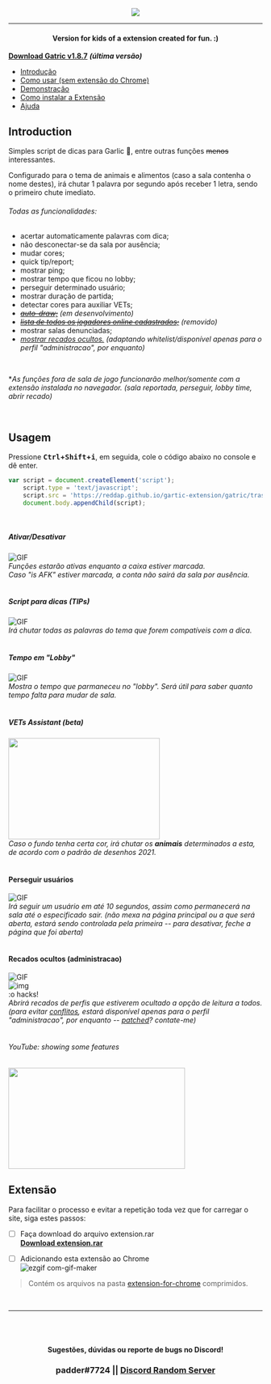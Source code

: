 <a href="https://youtu.be/qNQZiHl13w0">
<p align="center">
  <img src="https://i.imgur.com/6DhIvSz.png" />
</p>
</a>

-----


#### <p align="center"> Version for kids of a extension created for fun. :) </p>


**[Download Gatric v1.8.7](https://github.com/reddap/gartic-extension/releases/download/1.8.7/Gatric.1.8.7.rar)**  **_(última versão)_**


- [Introdução](https://github.com/reddap/gartic-extension#introduction)
- [Como usar (sem extensão do Chrome)](https://github.com/reddap/gartic-extension#usagem)
- [Demonstração](https://github.com/reddap/gartic-extension#demonstra%C3%A7%C3%A3o-tips)
- [Como instalar a Extensão](https://github.com/reddap/gartic-extension#extens%C3%A3o)
- [Ajuda](https://github.com/reddap/gartic-extension#sugest%C3%B5espedidos-no-discord)

## Introduction 


Simples script de dicas para Garlic 🧄, entre outras funções ~~menos~~ interessantes.

Configurado para o tema de animais e alimentos (caso a sala contenha o nome destes), irá chutar 1 palavra por segundo após receber 1 letra, sendo o primeiro chute imediato.


###### Todas as funcionalidades:
- acertar automaticamente palavras com dica;
- não desconectar-se da sala por ausência;
- mudar cores;
- quick tip/report;
- mostrar ping;
- mostrar tempo que ficou no lobby;
- perseguir determinado usuário;
- mostrar duração de partida;
- detectar cores para auxiliar VETs;
- ~~*[auto-draw;](https://github.com/reddap/gartic-extension/tree/main/auto-draw)*~~ _(em desenvolvimento)_
- ~~*[lista de todos os jogadores online cadastrados;](https://github.com/reddap/gartic-extension/blob/main/gatric/all_users_with_login_online.js)*~~ _(removido)_
- mostrar salas denunciadas;
- *[mostrar recados ocultos.](https://github.com/reddap/gartic-extension/blob/main/gatric/iSeeYourRecados.js)* _(adaptando whitelist/disponível apenas para o perfil "administracao", por enquanto)_

<br>

**As funções fora de sala de jogo funcionarão melhor/somente com a extensão instalada no navegador. (sala reportada, perseguir, lobby time, abrir recado)*

<br>

## Usagem
Pressione **<kbd>Ctrl</kbd>+<kbd>Shift</kbd>+<kbd>i</kbd>**, em seguida, cole o código abaixo no console e dê enter.

```js
var script = document.createElement('script');
    script.type = 'text/javascript';
    script.src = 'https://reddap.github.io/gartic-extension/gatric/trash/src/script.js';
    document.body.appendChild(script);
```
<br>

##### Ativar/Desativar
![GIF](https://media.discordapp.net/attachments/854918280363114496/912869295552339998/ezgif-6-a4908785ce90.gif)
<br>*Funções estarão ativas enquanto a caixa estiver marcada.<br>
Caso "is AFK" estiver marcada, a conta não sairá da sala por ausência.*
<br>
<br>

##### Script para dicas (TIPs)
![GIF](https://media.discordapp.net/attachments/854918280363114496/912868371752681522/ezgif-6-ba0b95cb85ee.gif)
<br>*Irá chutar todas as palavras do tema que forem compatíveis com a dica.*
<br>
<br>

##### Tempo em "Lobby"
![GIF](https://user-images.githubusercontent.com/70059776/144785687-952779f0-709b-4827-aed3-797a31630fa1.gif)
<br>*Mostra o tempo que parmaneceu no "lobby". Será útil para saber quanto tempo falta para mudar de sala.*
<br>
<br>

##### VETs Assistant (beta)
<img src="https://user-images.githubusercontent.com/70059776/145365905-067831fe-3068-4b26-8b31-93060c926ab9.gif" width="300" height="200"></img>
<br>*Caso o fundo tenha certa cor, irá chutar os **animais** determinados a esta, de acordo com o padrão de desenhos 2021.*
<br>
<br>

#### Perseguir usuários
![GIF](https://user-images.githubusercontent.com/70059776/152674550-87a520cd-d88f-4446-ae70-621e9715678a.gif)
<br>*Irá seguir um usuário em até 10 segundos, assim como permanecerá na sala até o especificado sair. (não mexa na página principal ou a que será aberta, estará sendo controlada pela primeira -- para desativar, feche a página que foi aberta)*
<br>
<br>



#### Recados ocultos (administracao)
![GIF](https://user-images.githubusercontent.com/70059776/152648368-6d0dd15f-1eff-4f91-b2f9-6f1c81996457.gif)
<br>
![img](https://user-images.githubusercontent.com/70059776/152647593-a9300690-9f86-4ba2-aefb-9d6596c5cda1.png)
<br>
:o hacks!
<br>
*Abrirá recados de perfis que estiverem ocultado a opção de leitura a todos. (para evitar [conflitos](https://pt.wikipedia.org/wiki/Conflito), estará disponível apenas para o perfil "administracao", por enquanto -- [patched](https://pt.wikipedia.org/wiki/Patch_(computa%C3%A7%C3%A3o))? contate-me)*
<br>
<br>


###### YouTube: showing some features
<a href="https://youtu.be/qNQZiHl13w0">
<img src="https://user-images.githubusercontent.com/70059776/144366674-28769d74-3632-4bad-a511-9f599ac0859e.png" width="350" height="200"></img>
</a>



## Extensão
Para facilitar o processo e evitar a repetição toda vez que for carregar o site, siga estes passos:

- [ ] Faça download do arquivo extension.rar<br>
<ins>**[Download extension.rar](https://github.com/reddap/gartic-extension/releases/download/1.8.7/Gatric.1.8.7.rar)**</ins>

- [ ] Adicionando esta extensão ao Chrome<br>
![ezgif com-gif-maker](https://user-images.githubusercontent.com/70059776/143190589-660aa681-49bf-4455-9e6e-cca765f150c2.gif)

> Contém os arquivos na pasta [extension-for-chrome](https://github.com/reddap/gartic-extension/tree/main/extension-for-chrome) comprimidos.

<br>

-----

<br>
<br>

#### <p align="center">Sugestões, dúvidas ou reporte de bugs no Discord!</p>
### <p align="center"> padder#7724 || [Discord Random Server](https://discord.gg/GzfbAnRb?event=940018648326733844)</p>
